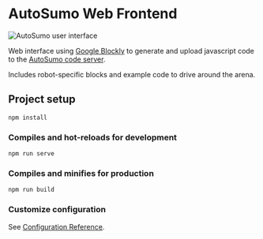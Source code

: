 # AutoSumo Web Frontend

![AutoSumo user interface](https://user-images.githubusercontent.com/26680599/185262080-3ac78369-7e11-4ceb-a85b-5c05977ceced.png)

Web interface using [Google Blockly](https://developers.google.com/blockly) to generate and upload javascript code to
the [AutoSumo code server](https://github.com/AutoSumo/code-server).

Includes robot-specific blocks and example code to drive around the arena.

## Project setup
```
npm install
```

### Compiles and hot-reloads for development
```
npm run serve
```

### Compiles and minifies for production
```
npm run build
```

### Customize configuration
See [Configuration Reference](https://cli.vuejs.org/config/).
